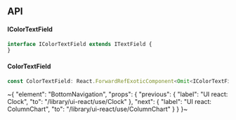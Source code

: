 

## API

#### IColorTextField

```ts
interface IColorTextField extends ITextField {
}
```

#### ColorTextField

```ts
const ColorTextField: React.ForwardRefExoticComponent<Omit<IColorTextField, "ref"> & React.RefAttributes<unknown>>;
```


~{
  "element": "BottomNavigation",
  "props": {
    "previous": {
      "label": "UI react: Clock",
      "to": "/library/ui-react/use/Clock"
    },
    "next": {
      "label": "UI react: ColumnChart",
      "to": "/library/ui-react/use/ColumnChart"
    }
  }
}~
